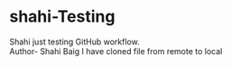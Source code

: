 # shahi-Testing
Shahi just testing GitHub workflow.<br>
Author- Shahi Baig
I have cloned file from remote to local 
